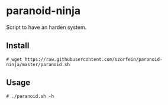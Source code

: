 # paranoid-ninja

Script to have an harden system.

## Install

    # wget https://raw.githubusercontent.com/szorfein/paranoid-ninja/master/paranoid.sh

## Usage

    # ./paranoid.sh -h

